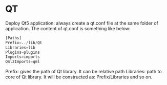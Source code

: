 # QT

Deploy Qt5 application: always create a qt.conf file at the same folder of application. The content of qt.conf is something like below:

```python
[Paths]
Prefix=../lib/Qt
Libraries=lib
Plugins=plugins
Imports=imports
Qml2Imports=qml
```

Prefix: gives the path of Qt library. It can be relative path
Libraries: path to core of Qt library. It will be constructed as: Prefix/Libraries
and so on.
